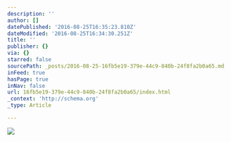 ```yaml
---
description: ''
author: []
datePublished: '2016-08-25T16:35:23.810Z'
dateModified: '2016-08-25T16:34:30.251Z'
title: ''
publisher: {}
via: {}
starred: false
sourcePath: _posts/2016-08-25-16fb5e19-379e-44c9-840b-24f8fa2b0a65.md
inFeed: true
hasPage: true
inNav: false
url: 16fb5e19-379e-44c9-840b-24f8fa2b0a65/index.html
_context: 'http://schema.org'
_type: Article

---
```

![](https://the-grid-user-content.s3-us-west-2.amazonaws.com/e7d5406e-cd62-40dd-bb78-bb158bdb1372.jpg)
